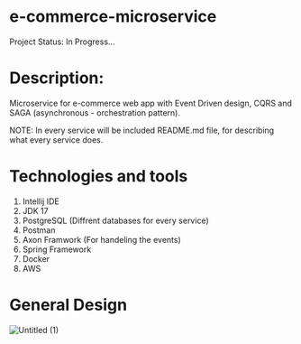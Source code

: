 # e-commerce-microservice
Project Status: In Progress...

# Description:

Microservice for e-commerce web app
with Event Driven design, CQRS and SAGA (asynchronous - orchestration pattern).

NOTE: In every service will be included README.md file, for describing what every service does.

# Technologies and tools

1. Intellij IDE
2. JDK 17
3. PostgreSQL (Diffrent databases for every service)
4. Postman
5. Axon Framwork (For handeling the events)
6. Spring Framework
7. Docker
8. AWS

# General Design

![Untitled (1)](https://user-images.githubusercontent.com/95184489/160186548-c9b3775c-0a95-4cc9-b307-386dcc28ba7e.png)

